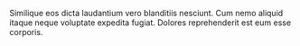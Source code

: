 Similique eos dicta laudantium vero blanditiis nesciunt.
Cum nemo aliquid itaque neque voluptate expedita fugiat.
Dolores reprehenderit est eum esse corporis.